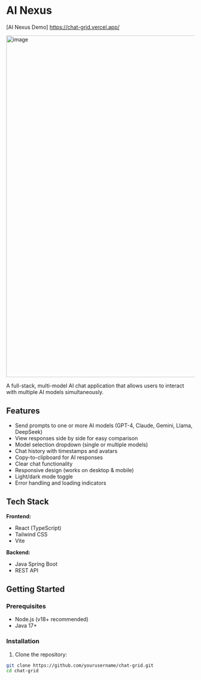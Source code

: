 # AI Nexus

[AI Nexus Demo]   https://chat-grid.vercel.app/

<img width="1918" height="910" alt="image" src="https://github.com/user-attachments/assets/4496799e-343d-4012-b94c-8ae4a8b3a21a" />

A full-stack, multi-model AI chat application that allows users to interact with multiple AI models simultaneously.

## Features

- Send prompts to one or more AI models (GPT-4, Claude, Gemini, Llama, DeepSeek)
- View responses side by side for easy comparison
- Model selection dropdown (single or multiple models)
- Chat history with timestamps and avatars
- Copy-to-clipboard for AI responses
- Clear chat functionality
- Responsive design (works on desktop & mobile)
- Light/dark mode toggle
- Error handling and loading indicators

## Tech Stack

**Frontend:**
- React (TypeScript)
- Tailwind CSS
- Vite

**Backend:**
- Java Spring Boot
- REST API

## Getting Started

### Prerequisites

- Node.js (v18+ recommended)
- Java 17+

### Installation

1. Clone the repository:
```bash
git clone https://github.com/yourusername/chat-grid.git
cd chat-grid
